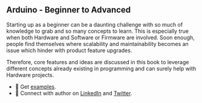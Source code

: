 ## Arduino - Beginner to Advanced

Starting up as a beginner can be a daunting challenge with so much of knowledge to grab and so many concepts to learn. This is especially true when both Hardware and Software or Firmware are involved. Soon enough, people find themselves where scalability and maintainability becomes an issue which hinder with product feature upgrades.

Therefore, core features and ideas are discussed in this book to leverage different concepts already existing in programming and can surely help with Hardware projects.

<!--
* :beginner: [Get the Book]()
-->
* :beginner: Get [examples](https://github.com/arduino-ba/examples).
* :beginner: Connect with author on [LinkedIn](https://www.linkedin.com/in/usa-m/) and [Twitter](https://twitter.com/usama_inn).
